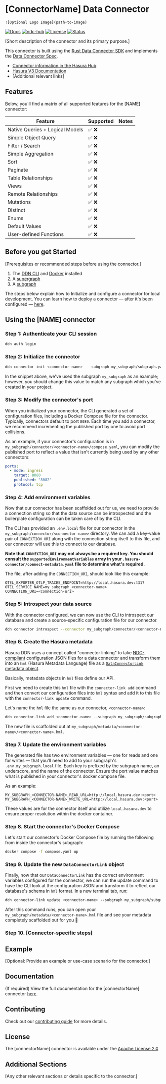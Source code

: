 <!-- TODO: Hiya, Connector Author! Throughout this template, you'll find TODO comments to help guide you and ensure
you've updated this README to be ready for users. If you have questions, shout at the docs team on #team-docs in Slack -->

# [ConnectorName] Data Connector

`![Optional Logo Image](path-to-image)`

[![Docs](https://img.shields.io/badge/docs-v3.x-brightgreen.svg?style=flat)](https://hasura.io/docs/3.0/latest/connectors/postgresql/)
[![ndc-hub](https://img.shields.io/badge/ndc--hub-postgres-blue.svg?style=flat)](https://hasura.io/connectors/ndc-postgres)
[![License](https://img.shields.io/badge/license-Apache--2.0-purple.svg?style=flat)](LICENSE.txt)
[![Status](https://img.shields.io/badge/status-alpha-yellow.svg?style=flat)](./readme.md)

[Short description of the connector and its primary purpose.]

This connector is built using the [Rust Data Connector SDK](https://github.com/hasura/ndc-hub#rusk-sdk) and implements the [Data Connector Spec](https://github.com/hasura/ndc-spec).

- [Connector information in the Hasura Hub](https://hasura.io/connectors/[connector-name])
- [Hasura V3 Documentation](https://hasura.io/docs/3.0)
- [Additional relevant links]

## Features

Below, you'll find a matrix of all supported features for the [NAME] connector:

<!-- TODO: Your README should contain only a single matrix; choose one below and remove either the ✅ or ❌ from each
row -->

<!-- OLTP matrix -->

| Feature                         | Supported | Notes |
| ------------------------------- | --------- | ----- |
| Native Queries + Logical Models | ✅ ❌     |       |
| Simple Object Query             | ✅ ❌     |       |
| Filter / Search                 | ✅ ❌     |       |
| Simple Aggregation              | ✅ ❌     |       |
| Sort                            | ✅ ❌     |       |
| Paginate                        | ✅ ❌     |       |
| Table Relationships             | ✅ ❌     |       |
| Views                           | ✅ ❌     |       |
| Remote Relationships            | ✅ ❌     |       |
| Mutations                       | ✅ ❌     |       |
| Distinct                        | ✅ ❌     |       |
| Enums                           | ✅ ❌     |       |
| Default Values                  | ✅ ❌     |       |
| User-defined Functions          | ✅ ❌     |       |

<!-- OLAP matrix -->
<!--
| Feature                         | Supported | Notes |
| ------------------------------- | --------- | ----- |
| Native Queries + Logical Models | ✅ ❌     |       |
| Simple Object Query             | ✅ ❌     |       |
| Filter / Search                 | ✅ ❌     |       |
| Simple Aggregation              | ✅ ❌     |       |
| Sort                            | ✅ ❌     |       |
| Paginate                        | ✅ ❌     |       |
| Table Relationships             | ✅ ❌     |       |
| Views                           | ✅ ❌     |       |
| Distinct                        | ✅ ❌     |       |
| Remote Relationships            | ✅ ❌     |       |
| Mutations                       | ✅ ❌     |       |
-->

<!-- DocDB matrix -->
<!--
| Feature                         | Supported | Notes |
| ------------------------------- | --------- | ----- |
| Native Queries + Logical Models | ✅ ❌     |       |
| Simple Object Query             | ✅ ❌     |       |
| Filter / Search                 | ✅ ❌     |       |
| Simple Aggregation              | ✅ ❌     |       |
| Sort                            | ✅ ❌     |       |
| Paginate                        | ✅ ❌     |       |
| Nested Objects                  | ✅ ❌     |       |
| Nested Arrays                   | ✅ ❌     |       |
| Nested Filtering                | ✅ ❌     |       |
| Nested Sorting                  | ✅ ❌     |       |
| Nested Relationships            | ✅ ❌     |       |
-->

## Before you get Started

[Prerequisites or recommended steps before using the connector.]

1. The [DDN CLI](https://hasura.io/docs/3.0/cli/installation) and [Docker](https://docs.docker.com/engine/install/) installed
2. A [supergraph](https://hasura.io/docs/3.0/getting-started/init-supergraph)
3. A [subgraph](https://hasura.io/docs/3.0/getting-started/init-subgraph)
<!-- TODO: add anything connector-specific here -->

The steps below explain how to Initialize and configure a connector for local development. You can learn how to deploy a
connector — after it's been configured — [here](https://hasura.io/docs/3.0/getting-started/deployment/deploy-a-connector).

## Using the [NAME] connector

### Step 1: Authenticate your CLI session

```bash
ddn auth login
```

### Step 2: Initialize the connector

```bash
ddn connector init <connector-name>  --subgraph my_subgraph/subgraph.yaml  --hub-connector hasura/<connector>
```

  <!-- TODO: In the snippet above, replace `connector-name` with a connector-specific recommendation, such as
  `pg-connector` and `connector` with the name of the connector as found on the connector hub -->

In the snippet above, we've used the subgraph `my_subgraph` as an example; however, you should change this
value to match any subgraph which you've created in your project.

### Step 3: Modify the connector's port

When you initialized your connector, the CLI generated a set of configuration files, including a Docker Compose file for
the connector. Typically, connectors default to port `8080`. Each time you add a connector, we recommend incrementing the published port by one to avoid port collisions.

As an example, if your connector's configuration is in `my_subgraph/connector/<connector-name>/compose.yaml`, you can modify the published port to
reflect a value that isn't currently being used by any other connectors:

```yaml
ports:
  - mode: ingress
    target: 8080
    published: "8082"
    protocol: tcp
```

  <!-- TODO: As before, update <CONNECTOR_NAME> to match step 2 -->

### Step 4: Add environment variables

Now that our connector has been scaffolded out for us, we need to provide a connection string so that the data source can be introspected and the
boilerplate configuration can be taken care of by the CLI.

The CLI has provided an `.env.local` file for our connector in the `my_subgraph/connector/<connector-name>` directory. We can add a key-value pair
of `CONNECTION_URI` along with the connection string itself to this file, and our connector will use this to connect to our database.

**Note that `CONNECTION_URI` may not always be a required key. You should consult the `supportedEnvironmentVariables` array in your
`.hasura-connector/connect-metadata.yaml` file to determine what's required.**

The file, after adding the `CONNECTION_URI`, should look like this example:

```env
OTEL_EXPORTER_OTLP_TRACES_ENDPOINT=http://local.hasura.dev:4317
OTEL_SERVICE_NAME=my_subgraph_<connector-name>
CONNECTION_URI=<connection-uri>
```

  <!-- TODO: As before, update <CONNECTOR_NAME> to match step 2 — additionally, feel free to call out the specific
  variables which are required above -->

### Step 5: Introspect your data source

With the connector configured, we can now use the CLI to introspect our database and create a source-specific configuration file for our connector.

```bash
ddn connector introspect --connector my_subgraph/connector/<connector-name>/connector.local.yaml
```

  <!-- TODO: As before, update <CONNECTOR_NAME> to match step 2 -->

### Step 6. Create the Hasura metadata

Hasura DDN uses a concept called "connector linking" to take [NDC-compliant](https://github.com/hasura/ndc-spec)
configuration JSON files for a data connector and transform them into an `hml` (Hasura Metadata Language) file as a
[`DataConnectorLink` metadata object](https://hasura.io/docs/3.0/supergraph-modeling/data-connectors#dataconnectorlink-dataconnectorlink).

Basically, metadata objects in `hml` files define our API.

First we need to create this `hml` file with the `connector-link add` command and then convert our configuration files
into `hml` syntax and add it to this file with the `connector-link update` command.

Let's name the `hml` file the same as our connector, `<connector-name>`:

```bash
ddn connector-link add <connector-name> --subgraph my_subgraph/subgraph.yaml
```

The new file is scaffolded out at `my_subgraph/metadata/<connector-name>/<connector-name>.hml`.

### Step 7. Update the environment variables

The generated file has two environment variables — one for reads and one for writes — that you'll need to add to your subgraph's `.env.my_subgraph.local` file.
Each key is prefixed by the subgraph name, an underscore, and the name of the connector. Ensure the port value matches what is published in your connector's docker compose file.

As an example:

```env
MY_SUBGRAPH_<CONNECTOR-NAME>_READ_URL=http://local.hasura.dev:<port>
MY_SUBGRAPH_<CONNECTOR-NAME>_WRITE_URL=http://local.hasura.dev:<port>
```

These values are for the connector itself and utilize `local.hasura.dev` to ensure proper resolution within the docker container.

  <!-- TODO: As before, update <CONNECTOR_NAME> to match step 2 -->

### Step 8. Start the connector's Docker Compose

Let's start our connector's Docker Compose file by running the following from inside the connector's subgraph:

```bash
docker compose -f compose.yaml up
```

  <!-- TODO: As before, update <CONNECTOR_NAME> to match step 2 -->

### Step 9. Update the new `DataConnectorLink` object

Finally, now that our `DataConnectorLink` has the correct environment variables configured for the connector,
we can run the update command to have the CLI look at the configuration JSON and transform it to reflect our database's
schema in `hml` format. In a new terminal tab, run:

```bash
ddn connector-link update <connector-name> --subgraph my_subgraph/subgraph.yaml --env-file my_subgraph/.env.my_subgraph.local
```

After this command runs, you can open your `my_subgraph/metadata/<connector-name>.hml` file and see your metadata completely
scaffolded out for you 🎉

### Step 10. [Connector-specific steps]

<!-- TODO: If there are connector-specific configuration steps, such as adding env vars or anything of the like, add
these steps here. -->

## Example

[Optional: Provide an example or use-case scenario for the connector.]

## Documentation

(If required) View the full documentation for the [connectorName] connector [here](./docs/index.md).

## Contributing

Check out our [contributing guide](./docs/contributing.md) for more details.

## License

The [connectorName] connector is available under the [Apache License 2.0](https://www.apache.org/licenses/LICENSE-2.0).

## Additional Sections

[Any other relevant sections or details specific to the connector.]
